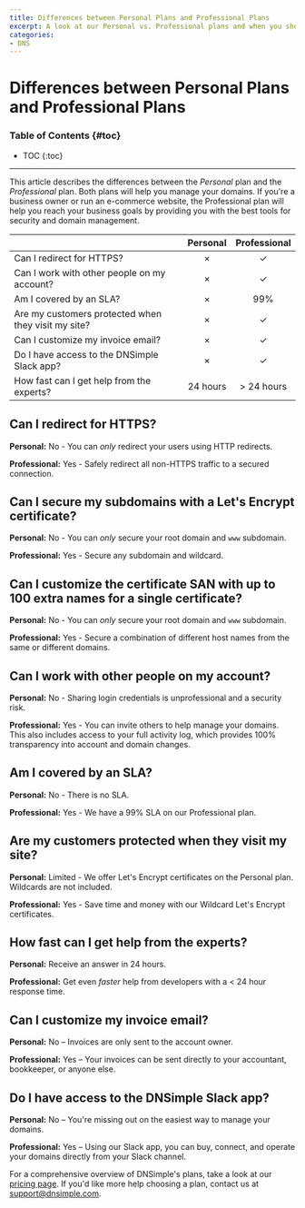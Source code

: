 ```yaml
---
title: Differences between Personal Plans and Professional Plans
excerpt: A look at our Personal vs. Professional plans and when you should upgrade.
categories:
- DNS
---
```


# Differences between Personal Plans and Professional Plans

### Table of Contents {#toc}

* TOC
{:toc}

---

This article describes the differences between the *Personal* plan and the *Professional* plan. Both plans will help you manage your domains. If you're a business owner or run an e-commerce website, the Professional plan will help you reach your business goals by providing you with the best tools for security and domain management.

| | Personal | Professional |
|---|:---:|:--:|
| Can I redirect for HTTPS? | × | ✓ |
| Can I work with other people on my account? | × | ✓ |
| Am I covered by an SLA? | × | 99% |
| Are my customers protected when they visit my site? | × | ✓ |
| Can I customize my invoice email? | × | ✓ |
| Do I have access to the DNSimple Slack app? | × | ✓ |
| How fast can I get help from the experts? | 24 hours | > 24 hours |

## Can I redirect for HTTPS?

**Personal:** No - You can *only* redirect your users using HTTP redirects.

**Professional:** Yes - Safely redirect all non-HTTPS traffic to a secured connection.

## Can I secure my subdomains with a Let's Encrypt certificate?

**Personal:** No - You can *only* secure your root domain and `www` subdomain.

**Professional:** Yes - Secure any subdomain and wildcard.

## Can I customize the certificate SAN with up to 100 extra names for a single certificate?

**Personal:** No - You can *only* secure your root domain and `www` subdomain.

**Professional:** Yes - Secure a combination of different host names from the same or different domains.

## Can I work with other people on my account?

**Personal:** No - Sharing login credentials is unprofessional and a security risk.

**Professional:** Yes - You can invite others to help manage your domains. This also includes access to your full activity log, which provides 100% transparency into account and domain changes.

## Am I covered by an SLA?

**Personal:** No - There is no SLA.

**Professional:** Yes - We have a 99% SLA on our Professional plan.

## Are my customers protected when they visit my site?

**Personal:** Limited - We offer Let's Encrypt certificates on the Personal plan. Wildcards are not included.

**Professional:** Yes - Save time and money with our Wildcard Let's Encrypt certificates.

## How fast can I get help from the experts?

**Personal:** Receive an answer in 24 hours.

**Professional:** Get even *faster* help from developers with a < 24 hour response time.

## Can I customize my invoice email?

**Personal:** No – Invoices are only sent to the account owner.

**Professional:** Yes – Your invoices can be sent directly to your accountant, bookkeeper, or anyone else.

## Do I have access to the DNSimple Slack app?

**Personal:** No – You're missing out on the easiest way to manage your domains.

**Professional:** Yes – Using our Slack app, you can buy, connect, and operate your domains directly from your Slack channel.

For a comprehensive overview of DNSimple's plans, take a look at our [pricing page](https://dnsimple.com/pricing). If you'd like more help choosing a plan, contact us at [support@dnsimple.com](mailto:support@dnsimple.com).
